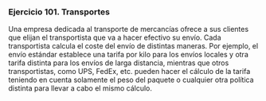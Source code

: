 ### Ejercicio 101. Transportes

Una empresa dedicada al transporte de mercancías ofrece a sus clientes que elijan el transportista
que va a hacer efectivo su envío. Cada transportista calcula el coste del envío de distintas
maneras. Por ejemplo, el envío estándar establece una tarifa por kilo para los envíos locales y otra
tarifa distinta para los envíos de larga distancia, mientras que otros transportistas, como UPS,
FedEx, etc. pueden hacer el cálculo de la tarifa teniendo en cuenta solamente el peso del paquete
o cualquier otra política distinta para llevar a cabo el mismo cálculo.
